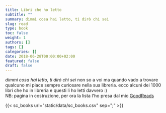 ```yaml
---
title: Libri che ho letto
subtitle: ""
summary: dimmi cosa hai letto, ti dirò chi sei
slug: read
type: book
toc: false
weight: 1
authors: []
tags: []
categories: []
date: 2018-06-28T00:00:00+02:00
featured: false
draft: false
---
```

_dimmi cosa hai letto, ti dirò chi sei_
non so a voi ma quando vado a trovare qualcuno mi piace sempre curiosare nella sua libreria. ecco alcuni dei 1000 libri che ho in libreria e questi li ho letti davvero :)  
NB: pagina in costruzione, per ora la lista l'ho presa dal mio [GoodReads](https://www.goodreads.com/user/show/75751950-stefano-cecere)

{{< sc_books url="static/data/sc_books.csv" sep=";" >}}
